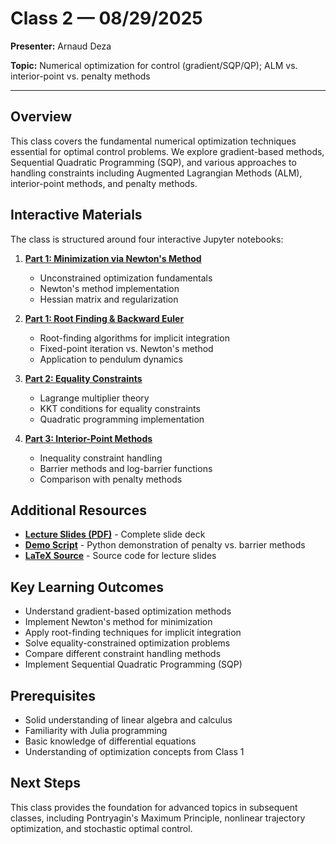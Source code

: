 # Class 2 — 08/29/2025

**Presenter:** Arnaud Deza

**Topic:** Numerical optimization for control (gradient/SQP/QP); ALM vs. interior-point vs. penalty methods

---

## Overview

This class covers the fundamental numerical optimization techniques essential for optimal control problems. We explore gradient-based methods, Sequential Quadratic Programming (SQP), and various approaches to handling constraints including Augmented Lagrangian Methods (ALM), interior-point methods, and penalty methods.

## Interactive Materials

The class is structured around four interactive Jupyter notebooks:

1. **[Part 1: Minimization via Newton's Method](part1_minimization.html)**
   - Unconstrained optimization fundamentals
   - Newton's method implementation
   - Hessian matrix and regularization

2. **[Part 1: Root Finding & Backward Euler](part1_root_finding.html)**
   - Root-finding algorithms for implicit integration
   - Fixed-point iteration vs. Newton's method
   - Application to pendulum dynamics

3. **[Part 2: Equality Constraints](part2_eq_constraints.html)**
   - Lagrange multiplier theory
   - KKT conditions for equality constraints
   - Quadratic programming implementation

4. **[Part 3: Interior-Point Methods](part3_ipm.html)**
   - Inequality constraint handling
   - Barrier methods and log-barrier functions
   - Comparison with penalty methods

## Additional Resources

- **[Lecture Slides (PDF)](ISYE_8803___Lecture_2___Slides.pdf)** - Complete slide deck
- **[Demo Script](penalty_barrier_demo.py)** - Python demonstration of penalty vs. barrier methods
- **[LaTeX Source](main.tex)** - Source code for lecture slides

## Key Learning Outcomes

- Understand gradient-based optimization methods
- Implement Newton's method for minimization
- Apply root-finding techniques for implicit integration
- Solve equality-constrained optimization problems
- Compare different constraint handling methods
- Implement Sequential Quadratic Programming (SQP)

## Prerequisites

- Solid understanding of linear algebra and calculus
- Familiarity with Julia programming
- Basic knowledge of differential equations
- Understanding of optimization concepts from Class 1

## Next Steps

This class provides the foundation for advanced topics in subsequent classes, including Pontryagin's Maximum Principle, nonlinear trajectory optimization, and stochastic optimal control.

